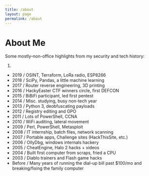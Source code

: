 ```yaml
---
title: /about
layout: page
permalink: /about
---
```


# About Me


Some mostly-non-office highlights from my security and tech history:

1.
 * 2019 / OSINT, Terraform, LoRa radio, ESP8266
 * 2018 / SciPy, Pandas, a little machine learning
 * 2017 / Router reverse engineering, 3D printing
 * 2016 / HackyEaster CTF winners circle, first DEFCON
 * 2015 / BiBiFi participant, led first pentest 
 * 2014 / Misc. studying, busy non-tech year
 * 2013 / Python 3, deobfuscating payloads
 * 2012 / Registry editing and GPO
 * 2011 / Lots of PowerShell, CCNA
 * 2010 / WiFi auditing, lateral movement
 * 2009 / Perl, PowerShell, Metasploit
 * 2008 / IT internship, batch files, network scanning
 * 2007 / Portable apps, Challenge sites (HackThisSite, etc.)
 * 2006 / OllyDbg, windows internals hackery
 * 2005 / CheatEngine, Halo 2 hacks + videos
 * 2004 / Built first computer from scraps, fried a CPU
 * 2003 / Diablo trainers and Flash game hacks
 * Before / Many years of running the dial-up bill past $100/mo and breaking/fixing the family computer
